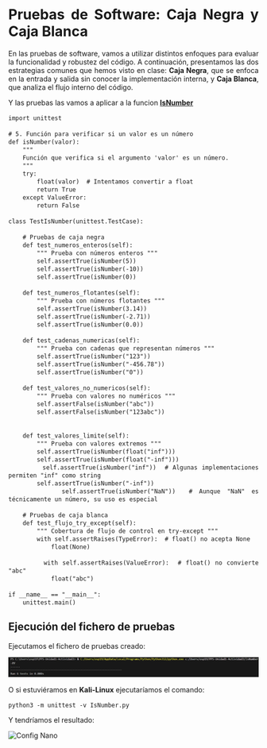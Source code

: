 <div style="text-align: justify;">

# Pruebas de Software: Caja Negra y Caja Blanca

En las pruebas de software, vamos a utilizar distintos enfoques para evaluar la funcionalidad y robustez del código. A continuación, presentamos las dos estrategias comunes que hemos visto en clase: **Caja Negra**, que se enfoca en la entrada y salida sin conocer la implementación interna, y **Caja Blanca**, que analiza el flujo interno del código.

Y las pruebas las vamos a aplicar a la funcion [**IsNumber**](IsNumber.py)

````
import unittest

# 5. Función para verificar si un valor es un número
def isNumber(valor):
    """
    Función que verifica si el argumento 'valor' es un número.
    """
    try:
        float(valor)  # Intentamos convertir a float
        return True
    except ValueError:
        return False

class TestIsNumber(unittest.TestCase):

    # Pruebas de caja negra
    def test_numeros_enteros(self):
        """ Prueba con números enteros """
        self.assertTrue(isNumber(5))
        self.assertTrue(isNumber(-10))
        self.assertTrue(isNumber(0))

    def test_numeros_flotantes(self):
        """ Prueba con números flotantes """
        self.assertTrue(isNumber(3.14))
        self.assertTrue(isNumber(-2.71))
        self.assertTrue(isNumber(0.0))

    def test_cadenas_numericas(self):
        """ Prueba con cadenas que representan números """
        self.assertTrue(isNumber("123"))
        self.assertTrue(isNumber("-456.78"))
        self.assertTrue(isNumber("0"))

    def test_valores_no_numericos(self):
        """ Prueba con valores no numéricos """
        self.assertFalse(isNumber("abc"))
        self.assertFalse(isNumber("123abc"))


    def test_valores_limite(self):
        """ Prueba con valores extremos """
        self.assertTrue(isNumber(float("inf")))
        self.assertTrue(isNumber(float("-inf")))
        self.assertTrue(isNumber("inf"))  # Algunas implementaciones permiten "inf" como string
        self.assertTrue(isNumber("-inf"))
        self.assertTrue(isNumber("NaN"))  # Aunque "NaN" es técnicamente un número, su uso es especial

    # Pruebas de caja blanca
    def test_flujo_try_except(self):
        """ Cobertura de flujo de control en try-except """
        with self.assertRaises(TypeError):  # float() no acepta None
            float(None)

        with self.assertRaises(ValueError):  # float() no convierte "abc"
            float("abc")

if __name__ == "__main__":
    unittest.main()
````
## Ejecución del fichero de pruebas

Ejecutamos el fichero de pruebas creado:

<p>
    <img src="Imagenes/2.png" alt="Config Nano">
</p>

O si estuviéramos en **Kali-Linux** ejecutaríamos el comando:

````
python3 -m unittest -v IsNumber.py
`````
Y tendríamos el resultado:

<p>
    <img src="Imagenes/3.png" alt="Config Nano">
</p>


</div>
